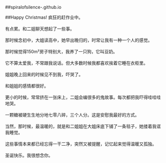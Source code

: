 ##spiralofsilence-.github.io

##Happy Christmas!
疯狂的赶作业中。<br/><br/>有点累。和二姐聊天想起了一些事。<br/><br/>那时候念初中，大姐读高中，她早出晚归的，时常让我有一种一个人的感觉。<br/><br/>那时候觉得150m²房子特别大，我养了一只狗，它叫豆奶。<br/><br/>它不算太爱我，不常跟我说话。但大多数时候我都喜欢挨着它睡在衣柜里。<br/><br/>姐姐晚上回来的时候见不到我，吓哭了。<br/><br/>和姐姐的感情都很好。<br/><br/>更小的时候，常常挤在一张床上，二姐会编很多的鬼故事。每次都把我吓得哇哇哇地哭。<br/><br/>一颗糖被硬生生地分地七零八碎，三个人分。这是安慰我最好的方式。<br/><br/>当然，那时候，最温暖的，就是和二姐姐在大姐床底下铺了一条毯子，她搂着我诓我睡觉。<br/><br/>这些事情本来都已经忘得一干二净，突然又被提醒，记忆起来觉得温暖又孤独。<br/><br/>圣诞快乐。我很想念你。
